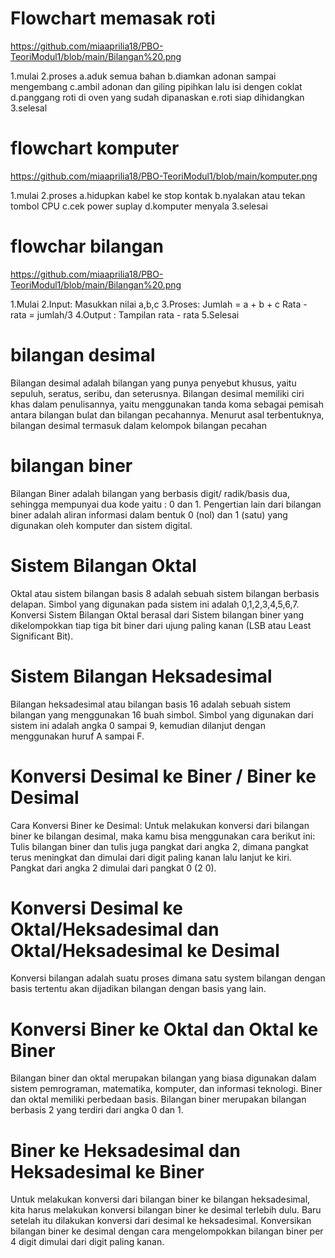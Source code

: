 # Flowchart memasak roti

https://github.com/miaaprilia18/PBO-TeoriModul1/blob/main/Bilangan%20.png

1.mulai 
2.proses
 a.aduk semua bahan
 b.diamkan adonan sampai mengembang 
 c.ambil adonan dan giling pipihkan lalu isi dengen coklat
 d.panggang roti di oven yang sudah dipanaskan
 e.roti siap dihidangkan
3.selesal

# flowchart komputer

https://github.com/miaaprilia18/PBO-TeoriModul1/blob/main/komputer.png

1.mulai
2.proses
  a.hidupkan kabel ke stop kontak 
  b.nyalakan atau tekan tombol CPU
  c.cek power suplay
  d.komputer menyala
3.selesai

# flowchar bilangan

https://github.com/miaaprilia18/PBO-TeoriModul1/blob/main/Bilangan%20.png

1.Mulai
2.Input: Masukkan nilai a,b,c
3.Proses: Jumlah = a + b + c Rata - rata = jumlah/3
4.Output : Tampilan rata - rata
5.Selesai

# bilangan desimal

Bilangan desimal adalah bilangan yang punya penyebut khusus, yaitu sepuluh, seratus, seribu, dan seterusnya. Bilangan desimal memiliki ciri khas dalam penulisannya, yaitu menggunakan tanda koma sebagai pemisah antara bilangan bulat dan bilangan pecahannya. Menurut asal terbentuknya, bilangan desimal termasuk dalam kelompok bilangan pecahan

# bilangan biner

Bilangan Biner adalah bilangan yang berbasis digit/ radik/basis dua, sehingga mempunyai dua kode yaitu : 0 dan 1. Pengertian lain dari bilangan biner adalah aliran informasi dalam bentuk 0 (nol) dan 1 (satu) yang digunakan oleh komputer dan sistem digital.

# Sistem Bilangan Oktal

Oktal atau sistem bilangan basis 8 adalah sebuah sistem bilangan berbasis delapan. Simbol yang digunakan pada sistem ini adalah 0,1,2,3,4,5,6,7. Konversi Sistem Bilangan Oktal berasal dari Sistem bilangan biner yang dikelompokkan tiap tiga bit biner dari ujung paling kanan (LSB atau Least Significant Bit).

# Sistem Bilangan Heksadesimal
Bilangan heksadesimal atau bilangan basis 16 adalah sebuah sistem bilangan yang menggunakan 16 buah simbol. Simbol yang digunakan dari sistem ini adalah angka 0 sampai 9, kemudian dilanjut dengan menggunakan huruf A sampai F.
 
# Konversi Desimal ke Biner / Biner ke Desimal

Cara Konversi Biner ke Desimal: Untuk melakukan konversi dari bilangan biner ke bilangan desimal, maka kamu bisa menggunakan cara berikut ini: Tulis bilangan biner dan tulis juga pangkat dari angka 2, dimana pangkat terus meningkat dan dimulai dari digit paling kanan lalu lanjut ke kiri. Pangkat dari angka 2 dimulai dari pangkat 0 (2 0).

# Konversi Desimal ke Oktal/Heksadesimal dan Oktal/Heksadesimal ke Desimal
Konversi bilangan adalah suatu proses dimana satu system bilangan dengan basis tertentu akan dijadikan bilangan dengan basis yang lain.

# Konversi Biner ke Oktal dan Oktal ke Biner

Bilangan biner dan oktal merupakan bilangan yang biasa digunakan dalam sistem pemrograman, matematika, komputer, dan informasi teknologi. Biner dan oktal memiliki perbedaan basis. Bilangan biner merupakan bilangan berbasis 2 yang terdiri dari angka 0 dan 1.

# Biner ke Heksadesimal dan Heksadesimal ke Biner

Untuk melakukan konversi dari bilangan biner ke bilangan heksadesimal, kita harus melakukan konversi bilangan biner ke desimal terlebih dulu. Baru setelah itu dilakukan konversi dari desimal ke heksadesimal. Konversikan bilangan biner ke desimal dengan cara mengelompokkan bilangan biner per 4 digit dimulai dari digit paling kanan.
 

